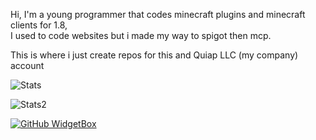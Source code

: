Hi, I'm a young programmer that codes minecraft plugins and minecraft clients for 1.8,
<br>
I used to code websites but i made my way to spigot then mcp.

This is where i just create repos for this and Quiap LLC (my company) account

![Stats](https://github-readme-stats.vercel.app/api?username=somerandomguythatneedshelp&show_icons=true&hide_border=true&theme=dark)

![Stats2](https://github-readme-stats.vercel.app/api/top-langs/?username=somerandomguythatneedshelp&theme=dark&layout=compact&langs_count=1)


[![GitHub WidgetBox](https://github-widgetbox.vercel.app/api/skills?languages=js,java,python,html,css,csharp,bash,xml,json,yaml,mysql,powershell,sass)](https://github.com/Jurredr/github-widgetbox)
